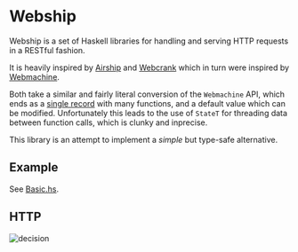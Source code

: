 Webship
=======

Webship is a set of Haskell libraries for handling and serving HTTP requests in a RESTful fashion.

It is heavily inspired by [Airship](https://github.com/helium/airship) and
[Webcrank](https://github.com/webcrank/webcrank.hs)
which in turn were inspired by [Webmachine](https://github.com/basho/webmachine).

Both take a similar and fairly literal conversion of the `Webmachine` API, which
ends as a [single record](https://github.com/helium/airship/blob/master/src/Airship/Resource.hs)
with many functions, and a default value which can be modified.
Unfortunately this leads to the use of `StateT` for threading data between
function calls, which is clunky and inprecise.

This library is an attempt to implement a _simple_ but type-safe alternative.

## Example

See [Basic.hs](blob/master/example/webship-example/src/Webship/Example/Basic.hs).

## HTTP

![decision](https://bytebucket.org/justin/webmachine/wiki/http-headers-status-v3.png)
